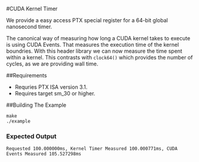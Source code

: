 #CUDA Kernel Timer

We provide a easy access PTX special register for a 64-bit global nanosecond timer.

The canonical way of measuring how long a CUDA kernel takes to execute is using CUDA Events.
That measures the execution time of the kernel boundries.
With this header library we can now measure the time spent within a kernel.
This contrasts with `clock64()` which provides the number of cycles,
as we are providing wall time.

##Requirements
- Requries PTX ISA version 3.1.
- Requires target sm_30 or higher.

##Building The Example

```
make
./example
```

### Expected Output
```
Requested 100.000000ms, Kernel Timer Measured 100.000771ms, CUDA Events Measured 105.527298ms
```

